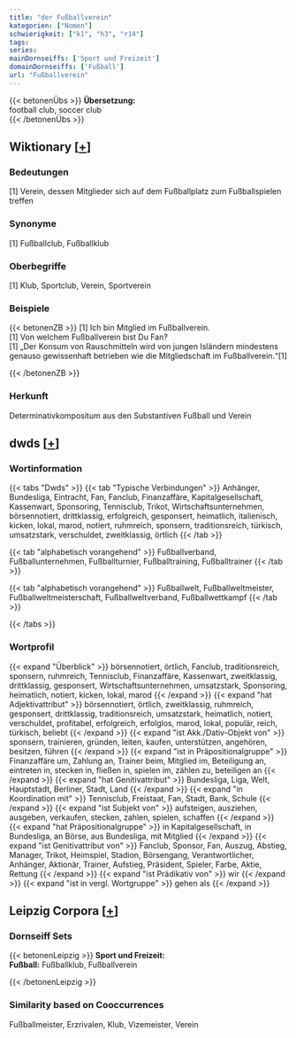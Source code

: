 ```yaml
---
title: "der Fußballverein"
kategorien: ["Nomen"]
schwierigkeit: ["k1", "h3", "r14"]
tags:
series:
mainDornseiffs: ['Sport und Freizeit']
domainDornseiffs: ['Fußball']
url: "Fußballverein"
---
```


{{< betonenÜbs >}}
**Übersetzung:**  
football club, soccer club  
{{< /betonenÜbs >}}

## Wiktionary [[+](https://de.wiktionary.org/wiki/Fußballverein)]

### Bedeutungen
[1] Verein, dessen Mitglieder sich auf dem Fußballplatz zum Fußballspielen treffen  

### Synonyme
[1] Fußballclub, Fußballklub  

### Oberbegriffe
[1] Klub, Sportclub, Verein, Sportverein  

### Beispiele
{{< betonenZB >}}
[1] Ich bin Mitglied im Fußballverein.  
[1] Von welchem Fußballverein bist Du Fan?  
[1] „Der Konsum von Rauschmitteln wird von jungen Isländern mindestens genauso gewissenhaft betrieben wie die Mitgliedschaft im Fußballverein.“[1]  

{{< /betonenZB >}}
### Herkunft
Determinativkompositum aus den Substantiven Fußball und Verein  



## dwds [[+](https://www.dwds.de/wb/Fußballverein)]

### Wortinformation
{{< tabs "Dwds" >}}
{{< tab "Typische Verbindungen" >}}
Anhänger, Bundesliga, Eintracht, Fan, Fanclub, Finanzaffäre, Kapitalgesellschaft, Kassenwart, Sponsoring, Tennisclub, Trikot, Wirtschaftsunternehmen, börsennotiert, drittklassig, erfolgreich, gesponsert, heimatlich, italienisch, kicken, lokal, marod, notiert, ruhmreich, sponsern, traditionsreich, türkisch, umsatzstark, verschuldet, zweitklassig, örtlich
{{< /tab >}}

{{< tab "alphabetisch vorangehend" >}}
Fußballverband, Fußballunternehmen, Fußballturnier, Fußballtraining, Fußballtrainer
{{< /tab >}}

{{< tab "alphabetisch vorangehend" >}}
Fußballwelt, Fußballweltmeister, Fußballweltmeisterschaft, Fußballweltverband, Fußballwettkampf
{{< /tab >}}

{{< /tabs >}}

### Wortprofil
{{< expand "Überblick" >}} börsennotiert, örtlich, Fanclub, traditionsreich, sponsern, ruhmreich, Tennisclub, Finanzaffäre, Kassenwart, zweitklassig, drittklassig, gesponsert, Wirtschaftsunternehmen, umsatzstark, Sponsoring, heimatlich, notiert, kicken, lokal, marod {{< /expand >}}
{{< expand "hat Adjektivattribut" >}} börsennotiert, örtlich, zweitklassig, ruhmreich, gesponsert, drittklassig, traditionsreich, umsatzstark, heimatlich, notiert, verschuldet, profitabel, erfolgreich, erfolglos, marod, lokal, populär, reich, türkisch, beliebt {{< /expand >}}
{{< expand "ist Akk./Dativ-Objekt von" >}} sponsern, trainieren, gründen, leiten, kaufen, unterstützen, angehören, besitzen, führen {{< /expand >}}
{{< expand "ist in Präpositionalgruppe" >}} Finanzaffäre um, Zahlung an, Trainer beim, Mitglied im, Beteiligung an, eintreten in, stecken in, fließen in, spielen im, zählen zu, beteiligen an {{< /expand >}}
{{< expand "hat Genitivattribut" >}} Bundesliga, Liga, Welt, Hauptstadt, Berliner, Stadt, Land {{< /expand >}}
{{< expand "in Koordination mit" >}} Tennisclub, Freistaat, Fan, Stadt, Bank, Schule {{< /expand >}}
{{< expand "ist Subjekt von" >}} aufsteigen, ausziehen, ausgeben, verkaufen, stecken, zahlen, spielen, schaffen {{< /expand >}}
{{< expand "hat Präpositionalgruppe" >}} in Kapitalgesellschaft, in Bundesliga, an Börse, aus Bundesliga, mit Mitglied {{< /expand >}}
{{< expand "ist Genitivattribut von" >}} Fanclub, Sponsor, Fan, Auszug, Abstieg, Manager, Trikot, Heimspiel, Stadion, Börsengang, Verantwortlicher, Anhänger, Aktionär, Trainer, Aufstieg, Präsident, Spieler, Farbe, Aktie, Rettung {{< /expand >}}
{{< expand "ist Prädikativ von" >}} wir {{< /expand >}}
{{< expand "ist in vergl. Wortgruppe" >}} gehen als {{< /expand >}}

## Leipzig Corpora [[+](https://corpora.uni-leipzig.de/en/res?word=Fußballverein&corpusId=deu_newscrawl-public_2018)]

### Dornseiff Sets
{{< betonenLeipzig >}}
**Sport und Freizeit:**  
**Fußball:** Fußballklub, Fußballverein  

{{< /betonenLeipzig >}}

### Similarity based on Cooccurrences
Fußballmeister, Erzrivalen, Klub, Vizemeister, Verein

